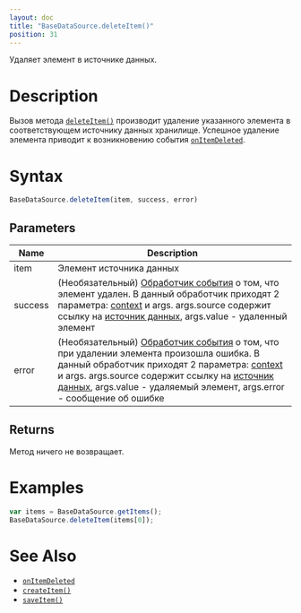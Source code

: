 ```yaml
---
layout: doc
title: "BaseDataSource.deleteItem()"
position: 31
---
```


Удаляет элемент в источнике данных.

# Description

Вызов метода [`deleteItem()`](../BaseDataSource.deleteItem/) производит удаление указанного элемента
в соответствующем источнику данных хранилище. Успешное удаление элемента приводит к возникновению
события [`onItemDeleted`](../BaseDataSource.onItemDeleted/).

# Syntax

```js
BaseDataSource.deleteItem(item, success, error)
```

## Parameters

|Name|Description|
|----|-----------|
|item|Элемент источника данных|
|success|(Необязательный) [Обработчик события](../../../Script/) о том, что элемент удален. В данный обработчик приходят 2 параметра: [context](../../../Context/) и args. args.source содержит ссылку на [источник данных](../), args.value - удаленный элемент|
|error|(Необязательный) [Обработчик события](../../../Script/) о том, что при удалении элемента произошла ошибка. В данный обработчик приходят 2 параметра: [context](../../../Context/) и args. args.source содержит ссылку на [источник данных](../), args.value - удаляемый элемент, args.error - сообщение об ошибке|

## Returns

Метод ничего не возвращает.

# Examples

```js
var items = BaseDataSource.getItems();
BaseDataSource.deleteItem(items[0]);
```

# See Also

* [`onItemDeleted`](../BaseDataSource.onItemDeleted/)
* [`createItem()`](../BaseDataSource.createItem/)
* [`saveItem()`](../BaseDataSource.saveItem/)
